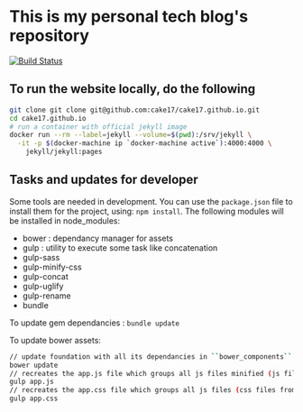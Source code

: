 # This is my personal tech blog's repository

[![Build Status](https://api.travis-ci.org/cake17/cake17.github.io.png?branch=master)](https://travis-ci.org/cake17/cake17.github.io)

## To run the website locally, do the following

```bash
git clone git clone git@github.com:cake17/cake17.github.io.git
cd cake17.github.io
# run a container with official jekyll image
docker run --rm --label=jekyll --volume=$(pwd):/srv/jekyll \
  -it -p $(docker-machine ip `docker-machine active`):4000:4000 \
    jekyll/jekyll:pages
```

## Tasks and updates for developer

Some tools are needed in development. You can use the `package.json` file to install them for the project, using: ``npm install``.
The following modules will be installed in node_modules:

  - bower : dependancy manager for assets
  - gulp : utility to execute some task like concatenation
  - gulp-sass
  - gulp-minify-css
  - gulp-concat
  - gulp-uglify
  - gulp-rename
  - bundle

To update gem dependancies : ``bundle update``

To update bower assets:

```bash
// update foundation with all its dependancies in ``bower_components``
bower update
// recreates the app.js file which groups all js files minified (js files from foundation, jquery, modernizr, fastclick, ...)
gulp app.js
// recreates the app.css file which groups all js files (css files from foundation)
gulp app.css
```
